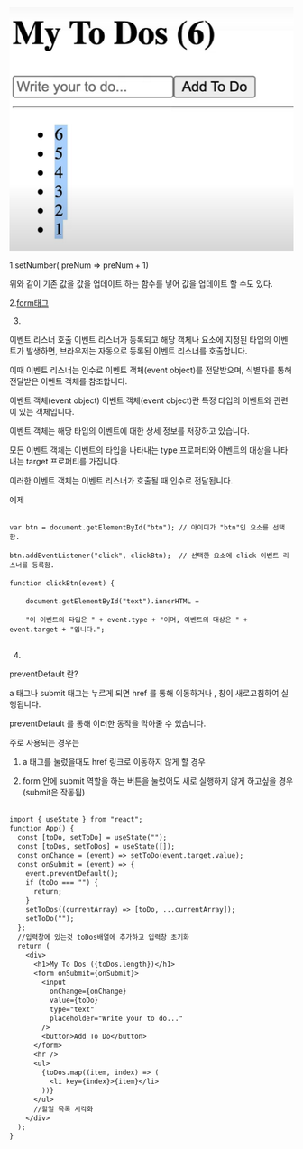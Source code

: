 ![img](../../img/1231234.PNG)

1.setNumber( preNum => preNum + 1)

 위와 같이 기존 값을 값을 업데이트 하는 함수를 넣어 값을 업데이트 할 수도 있다.

2.[form태그](https://www.nextree.co.kr/p8428/)

3.
이벤트 리스너 호출
이벤트 리스너가 등록되고 해당 객체나 요소에 지정된 타입의 이벤트가 발생하면, 브라우저는 자동으로 등록된 이벤트 리스너를 호출합니다.

이때 이벤트 리스너는 인수로 이벤트 객체(event object)를 전달받으며, 식별자를 통해 전달받은 이벤트 객체를 참조합니다.

이벤트 객체(event object)
이벤트 객체(event object)란 특정 타입의 이벤트와 관련이 있는 객체입니다.

 

이벤트 객체는 해당 타입의 이벤트에 대한 상세 정보를 저장하고 있습니다.

모든 이벤트 객체는 이벤트의 타입을 나타내는 type 프로퍼티와 이벤트의 대상을 나타내는 target 프로퍼티를 가집니다.

이러한 이벤트 객체는 이벤트 리스너가 호출될 때 인수로 전달됩니다.

예제

```

var btn = document.getElementById("btn"); // 아이디가 "btn"인 요소를 선택함.

btn.addEventListener("click", clickBtn);  // 선택한 요소에 click 이벤트 리스너를 등록함.

function clickBtn(event) {

    document.getElementById("text").innerHTML =

    "이 이벤트의 타입은 " + event.type + "이며, 이벤트의 대상은 " + event.target + "입니다.";
    
```

4.
preventDefault 란?
 

a 태그나 submit 태그는 누르게 되면 href 를 통해 이동하거나 , 창이 새로고침하여 실행됩니다.

preventDefault 를 통해 이러한 동작을 막아줄 수 있습니다.

 

주로 사용되는 경우는

1. a 태그를 눌렀을때도 href 링크로 이동하지 않게 할 경우

2. form 안에 submit 역할을 하는 버튼을 눌렀어도 새로 실행하지 않게 하고싶을 경우 (submit은 작동됨)


```

import { useState } from "react";
function App() {
  const [toDo, setToDo] = useState("");
  const [toDos, setToDos] = useState([]);
  const onChange = (event) => setToDo(event.target.value);
  const onSubmit = (event) => {
    event.preventDefault();
    if (toDo === "") {
      return;
    }
    setToDos((currentArray) => [toDo, ...currentArray]);
    setToDo("");
  };
  //입력창에 있는것 toDos배열에 추가하고 입력창 초기화
  return (
    <div>
      <h1>My To Dos ({toDos.length})</h1>
      <form onSubmit={onSubmit}>
        <input
          onChange={onChange}
          value={toDo}
          type="text"
          placeholder="Write your to do..."
        />
        <button>Add To Do</button>
      </form>
      <hr />
      <ul>
        {toDos.map((item, index) => (
          <li key={index}>{item}</li>
        ))}
      </ul>
      //할일 목록 시각화
    </div>
  );
}

```
